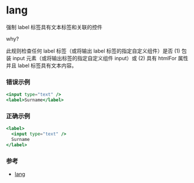 # lang

强制 label 标签具有文本标签和关联的控件

why?

此规则检查任何 label 标签（或将输出 label 标签的指定自定义组件）是否 (1) 包装 input 元素（或将输出标签的指定自定义组件 input）或 (2) 具有 htmlFor 属性并且 label 标签具有文本内容。

### 错误示例

```jsx
<input type="text" />
<label>Surname</label>
```

### 正确示例

```jsx
<label>
  <input type="text" />
  Surname
</label>
```

### 参考

- [lang](https://github.com/jsx-eslint/eslint-plugin-react/blob/c42b624d0fb9ad647583a775ab9751091eec066f/docs/rules/lang)

